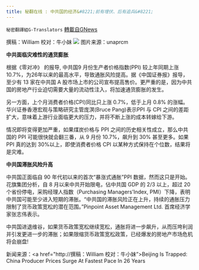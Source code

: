 ```yaml
---
title: 秘翻在线 : 中共国的经济&#8221;前有埋伏、后有追兵&#8221;
---
```

`秘密翻譯組G-Translators` [轉載自GNews](https://gnews.org/zh-hans/1599451/)

撰稿：William
校对：牛小妹
![](https://assets.gnews.org/wp-content/uploads/2021/10/p.jpg-4.png)
图片来源：unaprcm

**中共面临灾难性的通货膨胀**

根据《零对冲》 的报导, 中共国9 月份生产者价格指数(PPI) 较上年同期上涨 10.7%，为26年以来的最高水平，导致通胀风险提高。据《中国证券报》报导，至少有 13 家在中共国 A 股市场上市的公司宣布提高售价。更严重的是，因为中共国的房地产行业迫切需要大量的流动性注入，将加速通货膨胀的发生。

另一方面，上个月消费者价格(CPI)同比只上涨 0.7%，低于上月 0.8% 的涨幅。华兴证券香港宏观与策略研究主管庞溟(Bruce Pang)表示PPI 与 CPI 之间的差距扩大，意味着上游行业面临更大的压力，并将不断上涨的成本转嫁给下游。

情况即将变得更加严重，如果煤炭价格与 PPI 之间的历史相关性成立，那么中共国的 PPI 可能很快就会翻三番，从 9 月份 10.7%，飙升到 30% 甚至更多。如果PPI 真的达到 30%以上，即使消费者价格 CPI 以某种方式保持在个位数，结果将是灾难。

**中共国滞胀风险升高**

中共国正面临自 90 年代初以来的首次“暴涨式通胀”PPI 数据，然而这只是开始。花旗集团分析，自 8 月以来中共开始限电，佔中共国 GDP 的 2/3 以上，超过 20 个省份停电，采购经理人指数（Purchasing Managers’Index, PMI）下降，表明中共国可能至少进入短期的滞胀。“中共国的滞胀风险正在上升，持续的通胀压力限制了货币政策宽松的潜在范围。”Pinpoint Asset Management Ltd. 首席经济学家张志伟表示。

中共国进退维谷，如果货币政策宽松继续宽松，通胀将进一步飙升，从而压垮利润并引发更进一步的滞胀；如果限缩货币政策宽松政策，已经爆发的房地产市场危机将会崩盘!

新闻来源：&lt;a href="http://撰稿：William
校对：牛小妹”&gt;Beijing Is Trapped: China Producer Prices Surge At Fastest Pace In 26 Years
